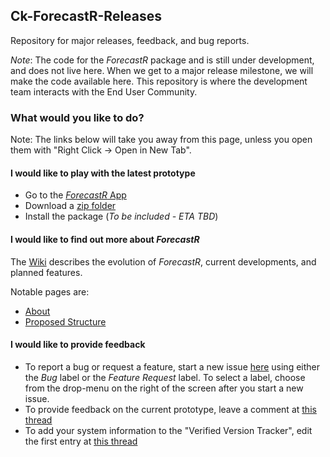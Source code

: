 ## Ck-ForecastR-Releases
Repository for major releases, feedback, and bug reports.

*Note*: The code for the *ForecastR* package and is still under development, and
does not live here. When we get to a major release milestone, we will make the
code available here.  This repository is where the development team interacts with the End User Community.


### What would you like to do?

Note: The links below will take you away from this page, unless you open them with "Right Click -> Open in New Tab".

#### I would like to play with the latest prototype

* Go to the [*ForecastR* App](https://solv-code.shinyapps.io/forecastr/)
* Download a [zip folder](Zipped_Releases/CK_ForecastR_Prototype2018_09_20.zip) 
* Install the package (*To be included - ETA TBD*)

#### I would like to find out more about *ForecastR*

The [Wiki](https://github.com/SOLV-Code/Ck-ForecastR-Releases/wiki) describes the evolution of *ForecastR*, current developments,
and planned features.

Notable pages are:

* [About](https://github.com/SOLV-Code/Ck-ForecastR-Releases/wiki/1---About)
* [Proposed Structure](https://github.com/SOLV-Code/Ck-ForecastR-Releases/wiki/2---Structure)



#### I would like to provide feedback

* To report a bug or request a feature, start a new issue [here](https://github.com/SOLV-Code/Ck-ForecastR-Releases/issues) using either the *Bug* label or
the *Feature Request* label. To select a label, choose from the drop-menu on the right of the screen after you start a new issue.
* To provide feedback on the current prototype, leave a comment at [this thread](https://github.com/SOLV-Code/Ck-ForecastR-Releases/issues/1)
* To add your system information to the "Verified Version Tracker", edit the first entry at [this thread](https://github.com/SOLV-Code/Ck-ForecastR-Releases/issues/2)



